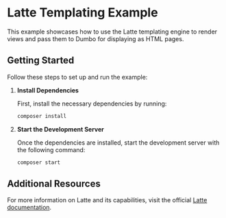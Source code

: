 # Latte Templating Example

This example showcases how to use the Latte templating engine to render views and pass them to Dumbo for displaying as HTML pages.

## Getting Started

Follow these steps to set up and run the example:

1. **Install Dependencies**

   First, install the necessary dependencies by running:

   ```bash
   composer install
   ```

2. **Start the Development Server**

   Once the dependencies are installed, start the development server with the following command:

   ```bash
   composer start
   ```

## Additional Resources

For more information on Latte and its capabilities, visit the official [Latte documentation](https://latte.nette.org/).
